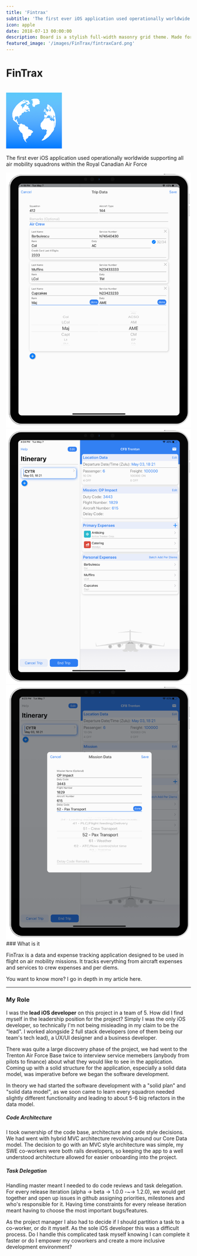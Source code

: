```yaml
---
title: 'Fintrax'
subtitle: 'The first ever iOS application used operationally worldwide supporting all air mobility squadrons within the Royal Canadian Air Force'
icon: apple
date: 2018-07-13 00:00:00
description: Board is a stylish full-width masonry grid theme. Made for designers, artists, photographers and developers to show off their best work.
featured_image: '/images/FinTrax/fintraxCard.png'
---
```


<div class="center">
	<h1><i class="fab fa-apple"></i> FinTrax</h1>
    <br>
    <img src="/images/FinTrax/logo.png" class= "roundedAppIcon"/>
	<br>
	<p>The first ever iOS application used operationally worldwide supporting all air mobility squadrons within the Royal Canadian Air Force</p>
</div>

<div class="gallery" data-columns="3">
	<img src="/images/FinTrax/1.png" class= "roundedImage">
	<img src="/images/FinTrax/2.png" class= "roundedImage">
	<img src="/images/FinTrax/3.png" class= "roundedImage">
</div>
### What is it

FinTrax is a data and expense tracking application designed to be used in flight on air mobility missions. It tracks everything from aircraft expenses and services to crew expenses and per diems. 

You want to know more? I go in depth in my article here.

---

### My Role

I was the **lead iOS developer** on this project in a team of 5. How did I find myself in the leadership position for the project? Simply I was the only iOS developer, so technically I'm not being misleading in my claim to be the "lead". I worked alongside 2 full stack developers (one of them being our team's tech lead), a UX/UI designer and a business developer. 

There was quite a large discovery phase of the project, we had went to the Trenton Air Force Base twice to interview service memebers (anybody from pilots to finance) about what they would like to see in the application. Coming up with a solid structure for the application, especially a solid data model, was imperative before we began the software development.

In theory we had started the software development with a "solid plan" and "solid data model", as we soon came to learn every squadron needed slightly different functionality and leading to about 5-6 big refactors in the data model.

##### Code Architecture
I took ownership of the code base, architecture and code style decisions. We had went with hybrid MVC architecture revolving around our Core Data model. The decision to go with an MVC style architecture was simple, my SWE co-workers were both rails developers, so keeping the app to a well understood architecture allowed for easier onboarding into the project.

##### Task Delegation
Handling master meant I needed to do code reviews and task delegation. For every release iteration (alpha -> beta -> 1.0.0 -~-> 1.2.0), we would get together and open up issues in github assigning priorities, milestones and who's responsible for it. Having time constraints for every release iteration meant having to choose the most important bugs/features. 

As the project manager I also had to decide if I should partition a task to a co-worker, or do it myself. As the sole iOS developer this was a difficult process. Do I handle this complicated task myself knowing I can complete it faster or do I empower my coworkers and create a more inclusive development environment?

